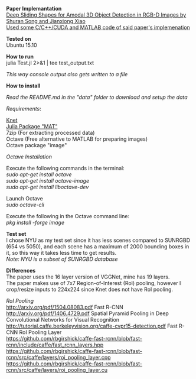 **Paper Implemantation**  
[Deep Sliding Shapes for Amodal 3D Object Detection in RGB-D Images by Shuran Song and Jianxiong Xiao](http://dss.cs.princeton.edu/paper.pdf)  
[Used some C/C++/CUDA and MATLAB code of said paper's implemenation](https://github.com/shurans/DeepSlidingShape)  

**Tested on**  
Ubuntu 15.10  

**How to run**  
julia Test.jl 2>&1 | tee test_output.txt  

*This way console output also gets written to a file*  

**How to install**  

*Read the README.md in the "data" folder to download and setup the data*  

*Requirements*:  

[Knet](http://knet.readthedocs.org/en/dev/install.html)  
[Julia Package "MAT"](https://github.com/simonster/MAT.jl)   
7zip (For extracting processed data)  
Octave (Free alternative to MATLAB for preparing images)   
Octave package "image"   

*Octave Installation*  

Execute the following commands in the terminal:  
*sudo apt-get install octave*  
*sudo apt-get install octave-image*  
*sudo apt-get install liboctave-dev*  

Launch Octave  
*sudo octave-cli*  

Execute the following in the Octave command line:  
*pkg install -forge image*  

**Test set**  
I chose NYU as my test set since it has less scenes compared to SUNRGBD (654 vs 5050), and each scene has a maximum of 2000 bounding boxes in it, so this way it takes less time to get results.  
*Note: NYU is a subset of SUNRGBD database*  

**Differences**  
The paper uses the 16 layer version of VGGNet, mine has 19 layers.  
The paper makes use of 7x7 Region-of-Interest (RoI) pooling, however I crop/resize inputs to 224x224 since Knet does not have RoI pooling.  

*RoI Pooling*  
http://arxiv.org/pdf/1504.08083.pdf Fast R-CNN  
http://arxiv.org/pdf/1406.4729.pdf Spatial Pyramid Pooling in Deep Convolutional Networks for Visual Recognition  
http://tutorial.caffe.berkeleyvision.org/caffe-cvpr15-detection.pdf Fast R-CNN RoI Pooling Layer  
https://github.com/rbgirshick/caffe-fast-rcnn/blob/fast-rcnn/include/caffe/fast_rcnn_layers.hpp  
https://github.com/rbgirshick/caffe-fast-rcnn/blob/fast-rcnn/src/caffe/layers/roi_pooling_layer.cpp  
https://github.com/rbgirshick/caffe-fast-rcnn/blob/fast-rcnn/src/caffe/layers/roi_pooling_layer.cu  
